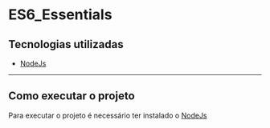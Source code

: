 # ES6_Essentials

## Tecnologias utilizadas

- [NodeJs](https://nodejs.org/en/)
---
## Como executar o projeto
Para executar o projeto é necessário ter instalado o [NodeJs](https://nodejs.org/en/) 